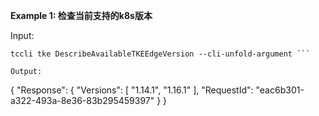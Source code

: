 **Example 1: 检查当前支持的k8s版本**



Input: 

```
tccli tke DescribeAvailableTKEEdgeVersion --cli-unfold-argument ```

Output: 
```
{
    "Response": {
        "Versions": [
            "1.14.1",
            "1.16.1"
        ],
        "RequestId": "eac6b301-a322-493a-8e36-83b295459397"
    }
}
```

